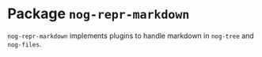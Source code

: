 # Package `nog-repr-markdown`

`nog-repr-markdown` implements plugins to handle markdown in `nog-tree` and
`nog-files`.
